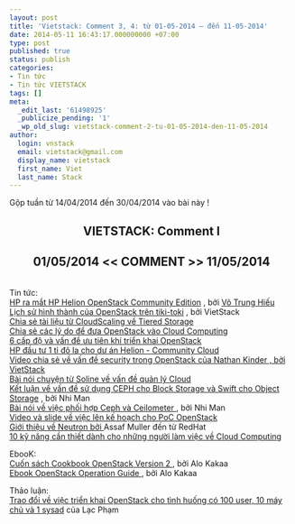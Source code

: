 ```yaml
---
layout: post
title: 'Vietstack: Comment 3, 4: từ 01-05-2014 – đến 11-05-2014'
date: 2014-05-11 16:43:17.000000000 +07:00
type: post
published: true
status: publish
categories:
- Tin tức
- Tin tức VIETSTACK
tags: []
meta:
  _edit_last: '61498925'
  _publicize_pending: '1'
  _wp_old_slug: vietstack-comment-2-tu-01-05-2014-den-11-05-2014
author:
  login: vnstack
  email: vietstack@gmail.com
  display_name: vietstack
  first_name: Viet
  last_name: Stack
---
```

<p>Gộp tuần từ 14/04/2014 đến 30/04/2014 vào bài này !</p>
<h2 style="text-align:center;">VIETSTACK: Comment I</h2>
<h2 style="text-align:center;">01/05/2014 &lt;&lt; COMMENT &gt;&gt; 11/05/2014</h2>
<p><!--more--><br />
Tin tức:<br />
<a href="https://www.facebook.com/groups/vietstack/permalink/477438905723187/" target="_blank">HP ra mắt HP Helion OpenStack Community Edition</a> , bởi <a href="https://www.facebook.com/hieuvotrung91?fref=nf" target="_blank">Võ Trung Hiếu</a><br />
<a href="https://www.facebook.com/groups/vietstack/permalink/476783445788733/" target="_blank">Lịch sử hình thành của OpenStack trên tiki-toki</a> , bởi VietStack<br />
<a href="https://www.facebook.com/photo.php?fbid=1422363578032896&amp;set=gm.476188135848264&amp;type=1" target="_blank">Chia sẻ tài liệu từ CloudScaling về Tiered Storage</a><br />
<a href="https://www.facebook.com/photo.php?fbid=1422362234699697&amp;set=gm.476185529181858&amp;type=1" target="_blank">Chia sẻ các lý do để đưa OpenStack vào Cloud Computing</a><br />
<a href="https://www.facebook.com/photo.php?fbid=1422360024699918&amp;set=gm.476181585848919&amp;type=1" target="_blank">6 cấp độ và vấn đề ưu tiên khí triển khai OpenStack</a><br />
<a href="https://www.facebook.com/groups/vietstack/permalink/475722915894786/" target="_blank">HP đầu tư 1 tỉ đô la cho dư án Helion - Community Cloud</a><br />
<a href="https://www.facebook.com/groups/vietstack/permalink/475700719230339/" target="_blank">Video chia sẻ về vấn đề security trong OpenStack của Nathan Kinder , bởi VietStack</a><br />
<a href="https://www.facebook.com/groups/vietstack/permalink/475320182601726/" target="_blank">Bài nói chuyện từ Soline về vấn đề quản lý Cloud  </a><br />
<a href="https://www.facebook.com/groups/vietstack/permalink/475065179293893/" target="_blank">Kết luận về vấn đề sử dụng CEPH cho Block Storage và Swift cho Object Storage</a> , bởi Nhi Man<br />
<a href="https://www.facebook.com/groups/vietstack/permalink/475098879290523/" target="_blank">Bài nói về việc phối hợp Ceph và Ceilometer </a>, bởi Nhi Man<br />
<a href="https://www.facebook.com/groups/vietstack/permalink/474897172644027/" target="_blank">Video và slide về việc lên kế hoạch cho PoC OpenStack</a><br />
<a href="https://www.facebook.com/groups/vietstack/permalink/474313272702417/" target="_blank">Giới thiệu về Neutron bởi </a>Assaf Muller đến từ RedHat<br />
<a href="https://www.facebook.com/groups/vietstack/permalink/476410399159371/" target="_blank">10 kỹ năng cần thiết dành cho những người làm việc về Cloud Computing<br />
</a></p>
<p>EbooK:<br />
<a href="https://www.facebook.com/groups/vietstack/475080022625742/" target="_blank">Cuốn sách Cookbook OpenStack Version 2 </a>, bởi  Alo Kakaa<br />
<a href="https://www.facebook.com/groups/vietstack/475080289292382/" target="_blank">Ebook OpenStack Operation Guide </a>, bởi Alo Kakaa</p>
<p>Thảo luận:<br />
<a href="https://www.facebook.com/groups/vietstack/permalink/474034006063677/" target="_blank">Trao đổi về việc triển khai OpenStack cho tình huống có 100 user, 10 máy chủ và 1 sysad</a> của Lạc Phạm</p>
